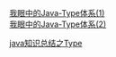 [我眼中的Java-Type体系(1)](https://www.jianshu.com/p/7649f86614d3)  
[我眼中的Java-Type体系(2)](https://www.jianshu.com/p/e8eeff12c306)  

[java知识总结之Type](https://www.jianshu.com/p/0f3eda48d611)

